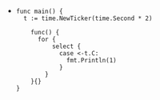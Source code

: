 - ```
  func main() {
  	t := time.NewTicker(time.Second * 2)
      
      func() {
      	for {
          	select {
              case <-t.C:
              	fmt.Println(1)
              }
          }
      }{}
  }
  ```